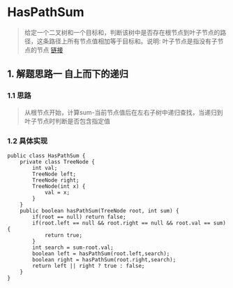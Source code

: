 # HasPathSum
> 给定一个二叉树和一个目标和，判断该树中是否存在根节点到叶子节点的路径，这条路径上所有节点值相加等于目标和。说明: 叶子节点是指没有子节点的节点 [链接](https://leetcode-cn.com/problems/path-sum/)
## 1. 解题思路一 自上而下的递归
### 1.1 思路
> 从根节点开始，计算sum-当前节点值后在左右子树中递归查找，当递归到叶子节点时判断是否包含指定值
### 1.2 具体实现
```
public class HasPathSum {
    private class TreeNode {
        int val;
        TreeNode left;
        TreeNode right;
        TreeNode(int x) {
            val = x;
        }
    }
    public boolean hasPathSum(TreeNode root, int sum) {
        if(root == null) return false;
        if(root.left == null && root.right == null && root.val == sum){
            return true;
        }
        int search = sum-root.val;
        boolean left = hasPathSum(root.left,search);
        boolean right = hasPathSum(root.right,search);
        return left || right ? true : false;
    }
}
```
